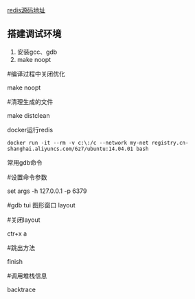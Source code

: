 [redis源码地址](https://github.com/antirez/redis/releases)

## 搭建调试环境

1. 安装gcc、gdb
2. make noopt 

#编译过程中关闭优化

make noopt 

#清理生成的文件

make distclean

docker运行redis

    docker run -it --rm -v c:\:/c --network my-net registry.cn-shanghai.aliyuncs.com/6z7/ubuntu:14.04.01 bash

常用gdb命令

#设置命令参数

set args -h 127.0.0.1 -p 6379  

#gdb tui 图形窗口
layout

#关闭layout

ctr+x a

#跳出方法

finish

#调用堆栈信息

backtrace








